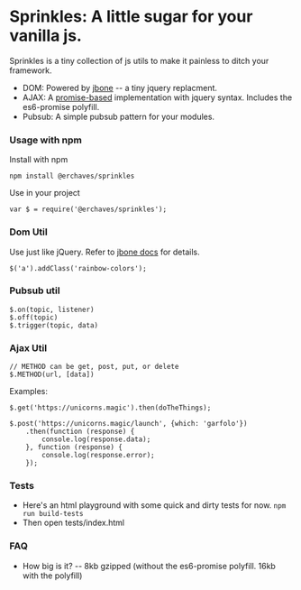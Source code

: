 # Sprinkles: A little sugar for your vanilla js.

Sprinkles is a tiny collection of js utils to make it painless to ditch your framework.

- DOM: Powered by [jbone](https://www.npmjs.com/package/jbone) -- a tiny jquery replacment.
- AJAX: A [promise-based](https://developer.mozilla.org/en-US/docs/Web/JavaScript/Reference/Global_Objects/Promise)  implementation with jquery syntax. Includes the es6-promise polyfill.
- Pubsub: A simple pubsub pattern for your modules.

### Usage with npm

Install with npm
```
npm install @erchaves/sprinkles
```
Use in your project
```
var $ = require('@erchaves/sprinkles');
```

### Dom Util
Use just like jQuery. Refer to [jbone docs](https://www.npmjs.com/package/jbone) for details.
```
$('a').addClass('rainbow-colors');
```

### Pubsub util
```
$.on(topic, listener)
$.off(topic)
$.trigger(topic, data)
```

### Ajax Util
```
// METHOD can be get, post, put, or delete
$.METHOD(url, [data])
```
Examples:
```
$.get('https://unicorns.magic').then(doTheThings);
```
```
$.post('https://unicorns.magic/launch', {which: 'garfolo'})
	.then(function (response) {
		console.log(response.data);
	}, function (response) {
		console.log(response.error);
	});
```

### Tests
- Here's an html playground with some quick and dirty tests for now.
`npm run build-tests`
- Then open tests/index.html

### FAQ
- How big is it?
-- 8kb gzipped (without the es6-promise polyfill. 16kb with the polyfill)